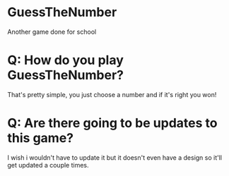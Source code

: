 # GuessTheNumber
Another game done for school
# Q: How do you play GuessTheNumber?
That's pretty simple, you just choose a number and if it's right you won!
# Q: Are there going to be updates to this game?
I wish i wouldn't have to update it but it doesn't even have a design so it'll get updated a couple times.
